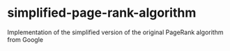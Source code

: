 # simplified-page-rank-algorithm
 Implementation of the simplified version of the original PageRank algorithm from Google
